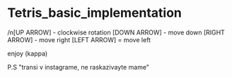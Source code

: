 # Tetris_basic_implementation
/n[UP ARROW] - clockwise rotation
[DOWN ARROW] - move down
[RIGHT ARROW] - move right
[LEFT ARROW] = move left

enjoy (kappa)

P.S
"transi v instagrame,
 ne raskazivayte mame"
